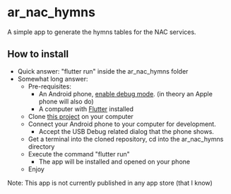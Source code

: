 # ar_nac_hymns

A simple app to generate the hymns tables for the NAC services.

## How to install

  - Quick answer: "flutter run" inside the ar_nac_hymns folder
  - Somewhat long answer:
    - Pre-requisites:
        - An Android phone, [enable debug mode](https://www.howtogeek.com/129728/how-to-access-the-developer-options-menu-and-enable-usb-debugging-on-android-4.2/). (in theory an Apple phone will also do)
        - A computer with [Flutter](https://flutter.io/docs/get-started/install) installed 
    - Clone [this project](https://github.com/dofer404/nac_hymns) on your computer
    - Connect your Android phone to your computer for development.
        - Accept the USB Debug related dialog that the phone shows.
    - Get a terminal into the cloned repository, cd into the ar_nac_hymns directory
    - Execute the command "flutter run"
        - The app will be installed and opened on your phone
    - Enjoy

Note: This app is not currently published in any app store (that I know)